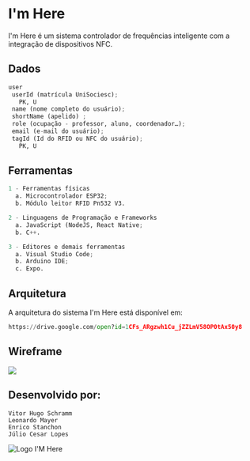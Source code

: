 # I'm Here

I'm Here é um sistema controlador de frequências inteligente com a integração de dispositivos NFC.

## Dados
```python
user
 userId (matrícula UniSociesc);
   PK, U
 name (nome completo do usuário);
 shortName (apelido) ;
 role (ocupação - professor, aluno, coordenador…);
 email (e-mail do usuário);
 tagId (Id do RFID ou NFC do usuário);
   PK, U
```

## Ferramentas
```python
1 - Ferramentas físicas
  a. Microcontrolador ESP32;
  b. Módulo leitor RFID Pn532 V3.

2 - Linguagens de Programação e Frameworks
  a. JavaScript (NodeJS, React Native;
  b. C++.

3 - Editores e demais ferramentas
  a. Visual Studio Code;
  b. Arduino IDE;
  c. Expo.
```

## Arquitetura
A arquitetura do sistema I'm Here está disponível em:
```python
https://drive.google.com/open?id=1CFs_ARgzwh1Cu_jZZLmV58OP0tAx50y8
```

## Wireframe
<img src="/mobile/src/assets/wireframe.png">

## Desenvolvido por:
```
Vitor Hugo Schramm
Leonardo Mayer
Enrico Stanchon
Júlio Cesar Lopes                                               
```

 ![Logo I'M Here](https://user-images.githubusercontent.com/50891583/76890058-6d1faf00-6865-11ea-8e99-d53444e6a352.PNG)


